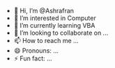 - 👋 Hi, I’m @Ashrafran
- 👀 I’m interested in Computer
- 🌱 I’m currently learning VBA
- 💞️ I’m looking to collaborate on ...
- 📫 How to reach me ...
- 😄 Pronouns: ...
- ⚡ Fun fact: ...

<!---
Ashrafran/Ashrafran is a ✨ special ✨ repository because its `README.md` (this file) appears on your GitHub profile.
You can click the Preview link to take a look at your changes.
--->

